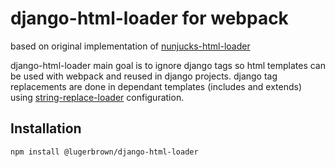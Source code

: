 
# django-html-loader for webpack 
based on original implementation of 
[nunjucks-html-loader](https://www.npmjs.com/package/nunjucks-html-loader)

django-html-loader main goal is to ignore django tags so
html templates can be used with webpack and reused in django projects.
django tag replacements are done in dependant templates (includes and extends) 
using [string-replace-loader](https://www.npmjs.com/package/string-replace-loader) configuration.

## Installation

  `npm install @lugerbrown/django-html-loader`


